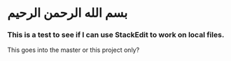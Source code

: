 ﻿# بسم الله الرحمن الرحيم
### This is a test to see if I can use StackEdit to work on local files.
This goes into the master or this project only?
